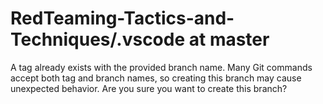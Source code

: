 # RedTeaming-Tactics-and-Techniques/.vscode at master

A tag already exists with the provided branch name. Many Git commands accept both tag and branch names, so creating this branch may cause unexpected behavior. Are you sure you want to create this branch?
